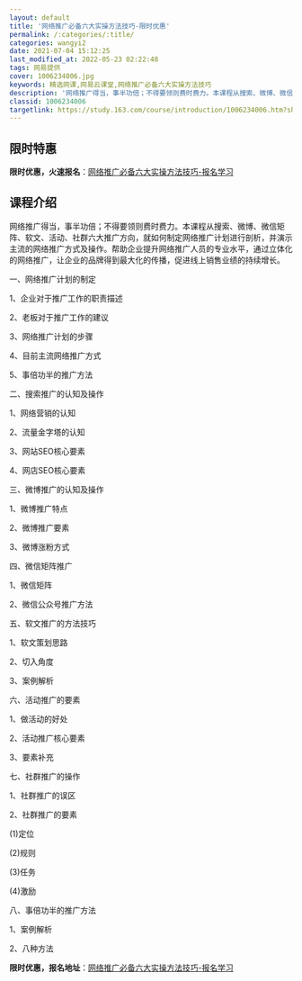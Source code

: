 ```yaml
---
layout: default
title: '网络推广必备六大实操方法技巧-限时优惠'
permalink: /:categories/:title/
categories: wangyi2
date: 2021-07-04 15:12:25
last_modified_at: 2022-05-23 02:22:48
tags: 网易提供
cover: 1006234006.jpg
keywords: 精选网课,网易云课堂,网络推广必备六大实操方法技巧
description: '网络推广得当，事半功倍；不得要领则费时费力。本课程从搜索、微博、微信矩阵、软文、活动、社群六大推广方向，就如何制定网络推'
classid: 1006234006
targetlink: https://study.163.com/course/introduction/1006234006.htm?share=1&shareId=1025206652&utm_campaign=share&utm_medium=iphoneShare&utm_source=&utm_u=1025206652
---
```


## 限时特惠

**限时优惠，火速报名**：[网络推广必备六大实操方法技巧-报名学习](https://study.163.com/course/introduction/1006234006.htm?share=1&shareId=1025206652&utm_campaign=share&utm_medium=iphoneShare&utm_source=&utm_u=1025206652)

## 课程介绍

网络推广得当，事半功倍；不得要领则费时费力。本课程从搜索、微博、微信矩阵、软文、活动、社群六大推广方向，就如何制定网络推广计划进行剖析，并演示主流的网络推广方式及操作。帮助企业提升网络推广人员的专业水平，通过立体化的网络推广，让企业的品牌得到最大化的传播，促进线上销售业绩的持续增长。



一、网络推广计划的制定

1、企业对于推广工作的职责描述

2、老板对于推广工作的建议

3、网络推广计划的步骤

4、目前主流网络推广方式

5、事倍功半的推广方法

二、搜索推广的认知及操作

1、网络营销的认知

2、流量金字塔的认知

3、网站SEO核心要素

4、网店SEO核心要素

三、微博推广的认知及操作

1、微博推广特点

2、微博推广要素

3、微博涨粉方式

四、微信矩阵推广

1、微信矩阵

2、微信公众号推广方法

五、软文推广的方法技巧

1、软文策划思路

2、切入角度

3、案例解析

六、活动推广的要素

1、做活动的好处

2、活动推广核心要素

3、要素补充

七、社群推广的操作

1、社群推广的误区

2、社群推广的要素

(1)定位

(2)规则

(3)任务

(4)激励

八、事倍功半的推广方法

1、案例解析

2、八种方法

**限时优惠，报名地址**：[网络推广必备六大实操方法技巧-报名学习](https://study.163.com/course/introduction/1006234006.htm?share=1&shareId=1025206652&utm_campaign=share&utm_medium=iphoneShare&utm_source=&utm_u=1025206652)


